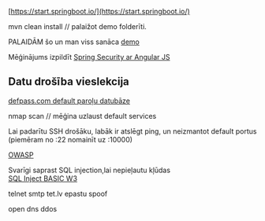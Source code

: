 [https://start.springboot.io/](https://start.springboot.io/)
  
mvn clean install // palaižot demo folderīti. 
  
PALAIDĀM šo un man viss sanāca [demo](https://spring.io/guides/gs/rest-service/#initial)  
  
Mēģinājums izpildīt [Spring Security ar Angular JS](https://spring.io/guides/tutorials/spring-security-and-angular-js/)  

## Datu drošība vieslekcija  
  
[defpass.com default paroļu datubāze](https://defpass.com)  
  
nmap scan // mēģina uzlaust default services  
  
Lai padarītu SSH drošāku, labāk ir atslēgt ping, un neizmantot default portus (piemēram no :22 nomainīt uz :10000)  
  
[OWASP](https://owasp.org/www-project-top-ten/)  
  
Svarīgi saprast SQL injection,lai nepieļautu kļūdas  
[SQL Inject BASIC W3](https://www.w3schools.com/sql/sql_injection.asp)  
  
telnet smtp tet.lv epastu spoof    
  
open dns ddos  
  

